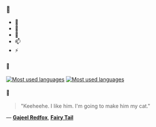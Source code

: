 ### 👋

- 🔭
- 🌱
- 💬
- 📫
- ⚡

#### 🧏

[![Most used languages](https://github-readme-stats-aynah.vercel.app/api/top-langs/?username=aynh&theme=solarized-dark&langs_count=6&layout=compact&hide_title=true)](https://github.com/anuraghazra/github-readme-stats#gh-dark-mode-only)
[![Most used languages](https://github-readme-stats-aynah.vercel.app/api/top-langs/?username=aynh&theme=solarized-light&langs_count=6&layout=compact&hide_title=true)](https://github.com/anuraghazra/github-readme-stats#gh-light-mode-only)

#### 💬

> "Keeheehe. I like him. I'm going to make him my cat."

&mdash; [**Gajeel Redfox**](https://myanimelist.net/character.php?q=Gajeel%20Redfox&cat=character), [**Fairy Tail**](https://myanimelist.net/search/all?q=Fairy%20Tail&cat=all)
